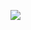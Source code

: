 ![](https://camo.githubusercontent.com/86cee60846ec0910e9884b5ee46e4e4c71190691/68747470733a2f2f6c68332e676f6f676c6575736572636f6e74656e742e636f6d2f4b305744304a43333176762d4442327761432d724f746c3943656b7134366e6c394a4f35554b676e54673d773638302d683334342d6e6f)
